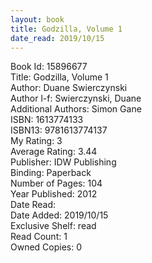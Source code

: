 ```yaml
---
layout: book
title: Godzilla, Volume 1
date_read: 2019/10/15
---
```


Book Id: 15896677<br />
Title: Godzilla, Volume 1<br />
Author: Duane Swierczynski<br />
Author l-f: Swierczynski, Duane<br />
Additional Authors: Simon Gane<br />
ISBN: 1613774133<br />
ISBN13: 9781613774137<br />
My Rating: 3<br />
Average Rating: 3.44<br />
Publisher: IDW Publishing<br />
Binding: Paperback<br />
Number of Pages: 104<br />
Year Published: 2012<br />
Date Read: <br />
Date Added: 2019/10/15<br />
Exclusive Shelf: read<br />
Read Count: 1<br />
Owned Copies: 0<br />

